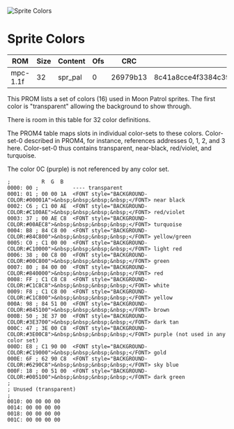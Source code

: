 ![Sprite Colors](MoonPatrol.jpg)

# Sprite Colors

| ROM      | Size | Content  | Ofs  | CRC      | SHA1                                     |
| -------- | ---- | -------- | ---- | -------- | ---------------------------------------- |
| mpc-1.1f |   32 | spr_pal  |    0 | 26979b13 | 8c41a8cce4f3384c392a9f7a223a50d7be0e14a5 |

This PROM lists a set of colors (16) used in Moon Patrol sprites. The
first color is "transparent" allowing the background to show through.

There is room in this table for 32 color definitions. 

The PROM4 table maps slots in individual color-sets to these 
colors. Color-set-0 described in PROM4, for instance, references 
addresses 0, 1, 2, and 3 here. Color-set-0 thus contains transparent, 
near-black, red/violet, and turquoise.

The color 0C (purple) is not referenced by any color set.

```plainCode
;          R  G  B
0000: 00 ;           ---- transparent
0001: 01 ; 00 00 1A  <FONT style="BACKGROUND-COLOR:#00001A">&nbsp;&nbsp;&nbsp;&nbsp;</FONT> near black
0002: C6 ; C1 00 AE  <FONT style="BACKGROUND-COLOR:#C100AE">&nbsp;&nbsp;&nbsp;&nbsp;</FONT> red/violet
0003: 37 ; 00 AE C8  <FONT style="BACKGROUND-COLOR:#00AEC8">&nbsp;&nbsp;&nbsp;&nbsp;</FONT> turquoise 
0004: B8 ; 84 C8 00  <FONT style="BACKGROUND-COLOR:#84C800">&nbsp;&nbsp;&nbsp;&nbsp;</FONT> yellow/green
0005: C0 ; C1 00 00  <FONT style="BACKGROUND-COLOR:#C10000">&nbsp;&nbsp;&nbsp;&nbsp;</FONT> light red
0006: 38 ; 00 C8 00  <FONT style="BACKGROUND-COLOR:#00C800">&nbsp;&nbsp;&nbsp;&nbsp;</FONT> green
0007: 80 ; 84 00 00  <FONT style="BACKGROUND-COLOR:#840000">&nbsp;&nbsp;&nbsp;&nbsp;</FONT> red
0008: FF ; C1 C8 C8  <FONT style="BACKGROUND-COLOR:#C1C8C8">&nbsp;&nbsp;&nbsp;&nbsp;</FONT> white
0009: F8 ; C1 C8 00  <FONT style="BACKGROUND-COLOR:#C1C800">&nbsp;&nbsp;&nbsp;&nbsp;</FONT> yellow
000A: 98 ; 84 51 00  <FONT style="BACKGROUND-COLOR:#845100">&nbsp;&nbsp;&nbsp;&nbsp;</FONT> brown
000B: 50 ; 3E 37 00  <FONT style="BACKGROUND-COLOR:#3E3700">&nbsp;&nbsp;&nbsp;&nbsp;</FONT> dark tan
000C: 47 ; 3E 00 C8  <FONT style="BACKGROUND-COLOR:#3E00C8">&nbsp;&nbsp;&nbsp;&nbsp;</FONT> purple (not used in any color set)
000D: E8 ; C1 90 00  <FONT style="BACKGROUND-COLOR:#C19000">&nbsp;&nbsp;&nbsp;&nbsp;</FONT> gold
000E: 6F ; 62 90 C8  <FONT style="BACKGROUND-COLOR:#6290C8">&nbsp;&nbsp;&nbsp;&nbsp;</FONT> sky blue
000F: 18 ; 00 51 00  <FONT style="BACKGROUND-COLOR:#005100">&nbsp;&nbsp;&nbsp;&nbsp;</FONT> dark green
;
; Unused (transparent)
; 
0010: 00 00 00 00 
0014: 00 00 00 00 
0018: 00 00 00 00 
001C: 00 00 00 00 
```
